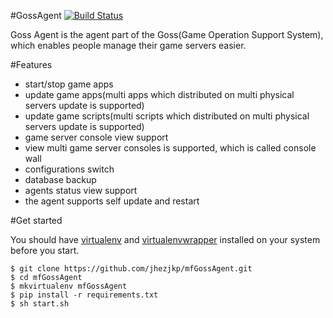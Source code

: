 #GossAgent [![Build Status](https://secure.travis-ci.org/jhezjkp/mfGossAgent.png)](http://travis-ci.org/jhezjkp/mfGossAgent)

Goss Agent is the agent part of the Goss(Game Operation Support System), which enables people manage their game servers easier.

#Features

+ start/stop game apps
+ update game apps(multi apps which distributed on multi physical servers update is supported)
+ update game scripts(multi scripts which distributed on multi physical servers update is supported)
+ game server console view support
+ view multi game server consoles is supported, which is called console wall
+ configurations switch
+ database backup
+ agents status view support
+ the agent supports self update and restart

#Get started

You should have [virtualenv](http://www.virtualenv.org "virtualenv") and [virtualenvwrapper](http://virtualenvwrapper.readthedocs.org/en/latest/index.html "virtualenvwrapper") installed on your system before you start.

    $ git clone https://github.com/jhezjkp/mfGossAgent.git
    $ cd mfGossAgent
    $ mkvirtualenv mfGossAgent
    $ pip install -r requirements.txt
    $ sh start.sh
